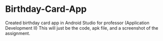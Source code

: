 # Birthday-Card-App
Created birthday card app in Android Studio for professor (Application Development II)
This will just be the code, apk file, and a screenshot of the assignment.
